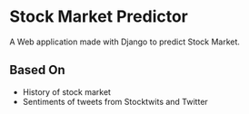 # Stock Market Predictor

A Web application made with Django to predict Stock Market. 

## Based On 

- History of stock market
- Sentiments of tweets from Stocktwits and Twitter

